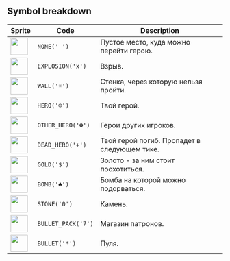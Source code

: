 <meta charset="UTF-8">

## Symbol breakdown
| Sprite | Code | Description |
| -------- | -------- | -------- |
|<img src="https://github.com/codenjoyme/codenjoy/raw/master/CodingDojo/games/spacerace/src/main/webapp/resources/spacerace/sprite/none.png" style="width:40px;" /> | `NONE(' ')` | Пустое место, куда можно перейти герою. | 
|<img src="https://github.com/codenjoyme/codenjoy/raw/master/CodingDojo/games/spacerace/src/main/webapp/resources/spacerace/sprite/explosion.png" style="width:40px;" /> | `EXPLOSION('x')` | Взрыв. | 
|<img src="https://github.com/codenjoyme/codenjoy/raw/master/CodingDojo/games/spacerace/src/main/webapp/resources/spacerace/sprite/wall.png" style="width:40px;" /> | `WALL('☼')` | Стенка, через которую нельзя пройти. | 
|<img src="https://github.com/codenjoyme/codenjoy/raw/master/CodingDojo/games/spacerace/src/main/webapp/resources/spacerace/sprite/hero.png" style="width:40px;" /> | `HERO('☺')` | Твой герой. | 
|<img src="https://github.com/codenjoyme/codenjoy/raw/master/CodingDojo/games/spacerace/src/main/webapp/resources/spacerace/sprite/other_hero.png" style="width:40px;" /> | `OTHER_HERO('☻')` | Герои других игроков. | 
|<img src="https://github.com/codenjoyme/codenjoy/raw/master/CodingDojo/games/spacerace/src/main/webapp/resources/spacerace/sprite/dead_hero.png" style="width:40px;" /> | `DEAD_HERO('+')` | Твой герой погиб. Пропадет в следующем тике. | 
|<img src="https://github.com/codenjoyme/codenjoy/raw/master/CodingDojo/games/spacerace/src/main/webapp/resources/spacerace/sprite/gold.png" style="width:40px;" /> | `GOLD('$')` | Золото - за ним стоит поохотиться. | 
|<img src="https://github.com/codenjoyme/codenjoy/raw/master/CodingDojo/games/spacerace/src/main/webapp/resources/spacerace/sprite/bomb.png" style="width:40px;" /> | `BOMB('♣')` | Бомба на которой можно подорваться. | 
|<img src="https://github.com/codenjoyme/codenjoy/raw/master/CodingDojo/games/spacerace/src/main/webapp/resources/spacerace/sprite/stone.png" style="width:40px;" /> | `STONE('0')` | Камень. | 
|<img src="https://github.com/codenjoyme/codenjoy/raw/master/CodingDojo/games/spacerace/src/main/webapp/resources/spacerace/sprite/bullet_pack.png" style="width:40px;" /> | `BULLET_PACK('7')` | Магазин патронов. | 
|<img src="https://github.com/codenjoyme/codenjoy/raw/master/CodingDojo/games/spacerace/src/main/webapp/resources/spacerace/sprite/bullet.png" style="width:40px;" /> | `BULLET('*')` | Пуля. | 
